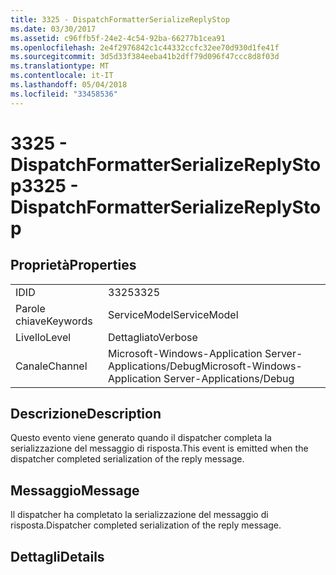 ```yaml
---
title: 3325 - DispatchFormatterSerializeReplyStop
ms.date: 03/30/2017
ms.assetid: c96ffb5f-24e2-4c54-92ba-66277b1cea91
ms.openlocfilehash: 2e4f2976842c1c44332ccfc32ee70d930d1fe41f
ms.sourcegitcommit: 3d5d33f384eeba41b2dff79d096f47ccc8d8f03d
ms.translationtype: MT
ms.contentlocale: it-IT
ms.lasthandoff: 05/04/2018
ms.locfileid: "33458536"
---
```

# <a name="3325---dispatchformatterserializereplystop"></a><span data-ttu-id="ae54b-102">3325 - DispatchFormatterSerializeReplyStop</span><span class="sxs-lookup"><span data-stu-id="ae54b-102">3325 - DispatchFormatterSerializeReplyStop</span></span>
## <a name="properties"></a><span data-ttu-id="ae54b-103">Proprietà</span><span class="sxs-lookup"><span data-stu-id="ae54b-103">Properties</span></span>  
  
|||  
|-|-|  
|<span data-ttu-id="ae54b-104">ID</span><span class="sxs-lookup"><span data-stu-id="ae54b-104">ID</span></span>|<span data-ttu-id="ae54b-105">3325</span><span class="sxs-lookup"><span data-stu-id="ae54b-105">3325</span></span>|  
|<span data-ttu-id="ae54b-106">Parole chiave</span><span class="sxs-lookup"><span data-stu-id="ae54b-106">Keywords</span></span>|<span data-ttu-id="ae54b-107">ServiceModel</span><span class="sxs-lookup"><span data-stu-id="ae54b-107">ServiceModel</span></span>|  
|<span data-ttu-id="ae54b-108">Livello</span><span class="sxs-lookup"><span data-stu-id="ae54b-108">Level</span></span>|<span data-ttu-id="ae54b-109">Dettagliato</span><span class="sxs-lookup"><span data-stu-id="ae54b-109">Verbose</span></span>|  
|<span data-ttu-id="ae54b-110">Canale</span><span class="sxs-lookup"><span data-stu-id="ae54b-110">Channel</span></span>|<span data-ttu-id="ae54b-111">Microsoft-Windows-Application Server-Applications/Debug</span><span class="sxs-lookup"><span data-stu-id="ae54b-111">Microsoft-Windows-Application Server-Applications/Debug</span></span>|  
  
## <a name="description"></a><span data-ttu-id="ae54b-112">Descrizione</span><span class="sxs-lookup"><span data-stu-id="ae54b-112">Description</span></span>  
 <span data-ttu-id="ae54b-113">Questo evento viene generato quando il dispatcher completa la serializzazione del messaggio di risposta.</span><span class="sxs-lookup"><span data-stu-id="ae54b-113">This event is emitted when the dispatcher completed serialization of the reply message.</span></span>  
  
## <a name="message"></a><span data-ttu-id="ae54b-114">Messaggio</span><span class="sxs-lookup"><span data-stu-id="ae54b-114">Message</span></span>  
 <span data-ttu-id="ae54b-115">Il dispatcher ha completato la serializzazione del messaggio di risposta.</span><span class="sxs-lookup"><span data-stu-id="ae54b-115">Dispatcher completed serialization of the reply message.</span></span>  
  
## <a name="details"></a><span data-ttu-id="ae54b-116">Dettagli</span><span class="sxs-lookup"><span data-stu-id="ae54b-116">Details</span></span>
